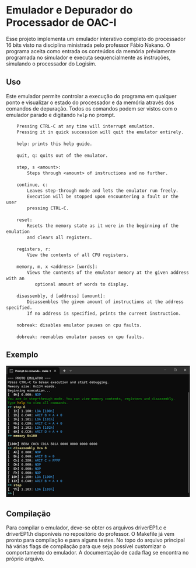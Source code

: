 # Emulador e Depurador do Processador de OAC-I

Esse projeto implementa um emulador interativo completo do processador 16 bits visto na disciplina ministrada pelo professor Fábio Nakano.
O programa aceita como entrada os conteúdos da memória préviamente programada no simulador e executa sequencialmente as instruções, simulando o processador do Logisim.

## Uso
Este emulador permite controlar a execução do programa em qualquer ponto e visualizar o estado do processador e da memória através dos comandos de depuração.
Todos os comandos podem ser vistos com o emulador parado e digitando ```help``` no prompt.
```
	Pressing CTRL-C at any time will interrupt emulation.
	Pressing it in quick succession will quit the emulator entirely.
	
	help: prints this help guide.
	
	quit, q: quits out of the emulator.
	
	step, s <amount>:
	    Steps through <amount> of instructions and no further.
	
	continue, c:
	    Leaves step-through mode and lets the emulator run freely.
	    Execution will be stopped upon encountering a fault or the user
	    pressing CTRL-C.
	
	reset:
	    Resets the memory state as it were in the beginning of the emulation    
	    and clears all registers.
	
	registers, r: 
	    View the contents of all CPU registers.
	
	memory, m, x <address> [words]:
	    Views the contents of the emulator memory at the given address with an
	       optional amount of words to display.

	disassembly, d [address] [amount]:
	    Disassembles the given amount of instructions at the address specified.
	    If no address is specified, prints the current instruction.

	nobreak: disables emulator pauses on cpu faults.
	
	dobreak: reenables emulator pauses on cpu faults.
```
## Exemplo
![](./exemplo.png)

## Compilação
Para compilar o emulador, deve-se obter os arquivos driverEP1.c e driverEP1.h disponíveis no repositório do professor. O Makefile já vem pronto para compilação e para alguns testes.
No topo do arquivo principal há várias flags de compilação para que seja possível customizar o comportamento do emulador. A documentação de cada flag se encontra no próprio arquivo.
